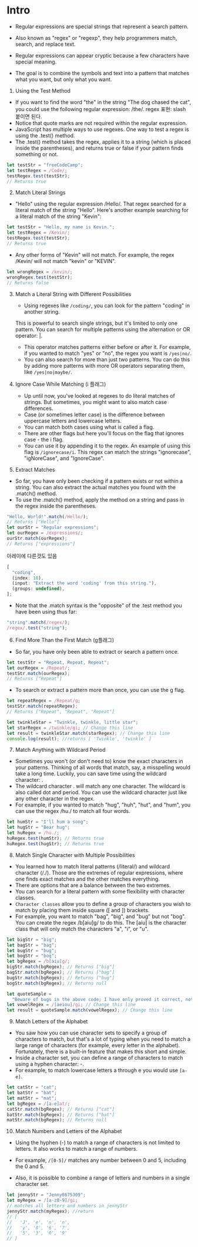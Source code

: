 # Intro

- Regular expressions are special strings that represent a search pattern.

- Also known as "regex" or "regexp", they help programmers match, search, and replace text.
- Regular expressions can appear cryptic because a few characters have special meaning.

- The goal is to combine the symbols and text into a pattern that matches what you want, but only what you want.

1. Using the Test Method

- If you want to find the word "the" in the string "The dog chased the cat", you could use the following regular expression: /the/.
  regex 표현: slash 붙이면 된다.
- Notice that quote marks are not required within the regular expression.
- JavaScript has multiple ways to use regexes. One way to test a regex is using the .test() method.
- The .test() method takes the regex, applies it to a string (which is placed inside the parentheses), and returns true or false if your pattern finds something or not.

```js
let testStr = "freeCodeCamp";
let testRegex = /Code/;
testRegex.test(testStr);
// Returns true
```

2.  Match Literal Strings

- "Hello" using the regular expression /Hello/. That regex searched for a literal match of the string "Hello". Here's another example searching for a literal match of the string "Kevin":

```js
let testStr = "Hello, my name is Kevin.";
let testRegex = /Kevin/;
testRegex.test(testStr);
// Returns true
```

- Any other forms of "Kevin" will not match. For example, the regex /Kevin/ will not match "kevin" or "KEVIN".

```js
let wrongRegex = /kevin/;
wrongRegex.test(testStr);
// Returns false
```

3. Match a Literal String with Different Possibilities

   - Using regexes like `/coding/`, you can look for the pattern "coding" in another string.

   This is powerful to search single strings, but it's limited to only one pattern. You can search for multiple patterns using the alternation or OR operator: |.

   - This operator matches patterns either before or after it. For example, if you wanted to match "yes" or "no", the regex you want is `/yes|no/`.
   - You can also search for more than just two patterns. You can do this by adding more patterns with more OR operators separating them, like `/yes|no|maybe/`.

4. Ignore Case While Matching (i 플래그)

   - Up until now, you've looked at regexes to do literal matches of strings. But sometimes, you might want to also match case differences.
   - Case (or sometimes letter case) is the difference between uppercase letters and lowercase letters.
   - You can match both cases using what is called a flag.
   - There are other flags but here you'll focus on the flag that ignores case - the i flag.
   - You can use it by appending it to the regex. An example of using this flag is `/ignorecase/i`. This regex can match the strings "ignorecase", "igNoreCase", and "IgnoreCase".

5. Extract Matches

- So far, you have only been checking if a pattern exists or not within a string. You can also extract the actual matches you found with the .match() method.
- To use the .match() method, apply the method on a string and pass in the regex inside the parentheses.

```js
"Hello, World!".match(/Hello/);
// Returns ["Hello"]
let ourStr = "Regular expressions";
let ourRegex = /expressions/;
ourStr.match(ourRegex);
// Returns ["expressions"]
```

아레이에 다른것도 있음

```js
[
  "coding",
  (index: 18),
  (input: "Extract the word 'coding' from this string."),
  (groups: undefined),
];
```

- Note that the .match syntax is the "opposite" of the .test method you have been using thus far:

```js
"string".match(/regex/);
/regex/.test("string");
```

6. Find More Than the First Match (g플래그)

- So far, you have only been able to extract or search a pattern once.

```js
let testStr = "Repeat, Repeat, Repeat";
let ourRegex = /Repeat/;
testStr.match(ourRegex);
// Returns ["Repeat"]
```

- To search or extract a pattern more than once, you can use the g flag.

```js
let repeatRegex = /Repeat/g;
testStr.match(repeatRegex);
// Returns ["Repeat", "Repeat", "Repeat"]
```

```js
let twinkleStar = "Twinkle, twinkle, little star";
let starRegex = /twinkle/gi; // Change this line
let result = twinkleStar.match(starRegex); // Change this line
console.log(result); //returns [ 'Twinkle', 'twinkle' ]
```

7. Match Anything with Wildcard Period

- Sometimes you won't (or don't need to) know the exact characters in your patterns. Thinking of all words that match, say, a misspelling would take a long time. Luckily, you can save time using the wildcard character: .
- The wildcard character . will match any one character. The wildcard is also called dot and period. You can use the wildcard character just like any other character in the regex.
- For example, if you wanted to match "hug", "huh", "hut", and "hum", you can use the regex /hu./ to match all four words.

```js
let humStr = "I'll hum a song";
let hugStr = "Bear hug";
let huRegex = /hu./;
huRegex.test(humStr); // Returns true
huRegex.test(hugStr); // Returns true
```

8. Match Single Character with Multiple Possibilities

- You learned how to match literal patterns (/literal/) and wildcard character (/./). Those are the extremes of regular expressions, where one finds exact matches and the other matches everything.
- There are options that are a balance between the two extremes.
- You can search for a literal pattern with some flexibility with character classes.
- `Character classes` allow you to define a group of characters you wish to match by placing them inside square ([ and ]) brackets.
- For example, you want to match "bag", "big", and "bug" but not "bog". You can create the regex /b[aiu]g/ to do this. The [aiu] is the character class that will only match the characters "a", "i", or "u".

```js
let bigStr = "big";
let bagStr = "bag";
let bugStr = "bug";
let bogStr = "bog";
let bgRegex = /b[aiu]g/;
bigStr.match(bgRegex); // Returns ["big"]
bagStr.match(bgRegex); // Returns ["bag"]
bugStr.match(bgRegex); // Returns ["bug"]
bogStr.match(bgRegex); // Returns null
```

```js
let quoteSample =
  "Beware of bugs in the above code; I have only proved it correct, not tried it.";
let vowelRegex = /[aeiou]/gi; // Change this line
let result = quoteSample.match(vowelRegex); // Change this line
```

9. Match Letters of the Alphabet

- You saw how you can use character sets to specify a group of characters to match, but that's a lot of typing when you need to match a large range of characters (for example, every letter in the alphabet). Fortunately, there is a built-in feature that makes this short and simple.
- Inside a character set, you can define a range of characters to match using a hyphen character: -.
- For example, to match lowercase letters a through e you would use `[a-e]`.

```js
let catStr = "cat";
let batStr = "bat";
let matStr = "mat";
let bgRegex = /[a-e]at/;
catStr.match(bgRegex); // Returns ["cat"]
batStr.match(bgRegex); // Returns ["bat"]
matStr.match(bgRegex); // Returns null
```

10. Match Numbers and Letters of the Alphabet

- Using the hyphen (-) to match a range of characters is not limited to letters. It also works to match a range of numbers.
- For example, `/[0-5]/` matches any number between 0 and 5, including the 0 and 5.

- Also, it is possible to combine a range of letters and numbers in a single character set.

```js
let jennyStr = "Jenny8675309";
let myRegex = /[a-z0-9]/gi;
// matches all letters and numbers in jennyStr
jennyStr.match(myRegex); //return
// [
//   'J', 'e', 'n', 'n',
//   'y', '8', '6', '7',
//   '5', '3', '0', '9'
// ]
```
